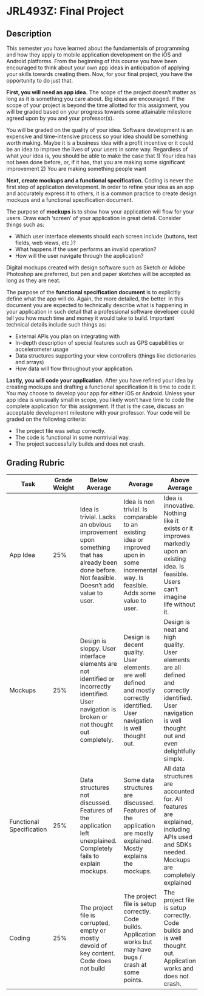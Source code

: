 # JRL493Z: Final Project

## Description
This semester you have learned about the fundamentals of programming and how they apply to mobile application development on the iOS and Android platforms. From the beginning of this course you have been encouraged to think about your own app ideas in anticipation of applying your skills towards creating them. Now, for your final project, you have the opportunity to do just that.

**First, you will need an app idea.**  The scope of the project doesn’t matter as long as it is something you care about. Big ideas are encouraged. If the scope of your project is beyond the time allotted for this assignment, you will be graded based on your progress towards some attainable milestone agreed upon by you and your professor(s).

You will be graded on the quality of your idea. Software development is an expensive and time-intensive process so your idea should be something worth making. Maybe it is a business idea with a profit incentive or it could be an idea to improve the lives of your users in some way. Regardless of what your idea is, you should be able to make the case that 1) Your idea has not been done before, or, if it has, that you are making some significant improvement  2) You are making something people want

**Next, create mockups and a functional specification.** Coding is never the first step of application development. In order to refine your idea as an app and accurately express it to others, it is a common practice to create design mockups and a functional specification document.

The purpose of **mockups** is to show how your application will flow for your users. Draw each ‘screen’ of your application in great detail. Consider things such as: 
* Which user interface elements should each screen include (buttons, text fields, web views, etc.)? 
* What happens if the user performs an invalid operation? 
* How will the user navigate through the application?

Digital mockups created with design software such as Sketch or Adobe Photoshop are preferred, but pen and paper sketches will be accepted as long as they are neat.

The purpose of the **functional specification document** is to explicitly define what the app will do. Again, the more detailed, the better. In this document you are expected to technically describe what is happening in your application in such detail that a professional software developer could tell you how much time and money it would take to build. Important technical details include such things as: 
* External APIs you plan on integrating with
* In-depth description of special features such as GPS capabilities or accelerometer usage
* Data structures supporting your view controllers (things like dictionaries and arrays)
* How data will flow throughout your application.
 
**Lastly, you will code your application.** After you have refined your idea by creating mockups and drafting a functional specification it is time to code it. You may choose to develop your app for either iOS or Android. Unless your app idea is unusually small in scope, you likely won’t have time to code the complete application for this assignment. If that is the case, discuss an acceptable development milestone with your professor. Your code will be graded on the following criteria:
* The project file was setup correctly.
* The code is functional in some nontrivial way.
* The project successfully builds and does not crash.

## Grading Rubric
| Task                     | Grade Weight | Below Average                                                                                                                                    | Average                                                                                                                                | Above Average                                                                                                                                              |
|--------------------------|--------------|--------------------------------------------------------------------------------------------------------------------------------------------------|----------------------------------------------------------------------------------------------------------------------------------------|------------------------------------------------------------------------------------------------------------------------------------------------------------|
| App Idea                 | 25%          | Idea is trivial. Lacks an obvious improvement upon something that has already been done before. Not feasible. Doesn’t add value to user.         | Idea is non trivial. Is comparable to an existing idea or improved upon in some incremental way. Is feasible. Adds some value to user. | Idea is innovative. Nothing like it exists or it improves markedly upon an existing idea. Is feasible. Users can’t imagine life without it.                |
| Mockups                  | 25%          | Design is sloppy. User interface elements are not identified or incorrectly identified. User navigation is broken or not thought out completely. | Design is decent quality. User elements are well defined and mostly correctly identified. User navigation is well thought out.         | Design is neat and high quality. User elements are all defined and correctly identified. User navigation is well thought out and even delightfully simple. |
| Functional Specification | 25%          | Data structures not discussed. Features of the application left unexplained. Completely fails to explain mockups.                                | Some data structures are discussed. Features of the application are mostly explained. Mostly explains the mockups.                     | All data structures are accounted for. All features are explained, including APIs used and SDKs needed. Mockups are completely explained                   |
| Coding                   | 25%          | The project file is corrupted, empty or mostly devoid of key content. Code does not build                                                        | The project file is setup correctly. Code builds. Application works but may have bugs / crash at some points.                          | The project file is setup correctly. Code builds and is well thought out. Application works and does not crash.                                            |
